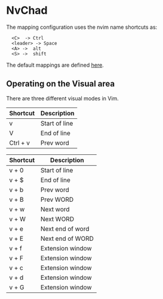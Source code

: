 # NvChad

The mapping configuration uses the nvim name shortcuts as:
```
  <C>  -> Ctrl 
  <leader> -> Space
  <A> ->  alt
  <S> ->  shift
```

The default mappings are defined [here](https://github.com/NvChad/NvChad/blob/v2.5/lua/nvchad/mappings.lua).

## Operating on the Visual area

There are three different visual modes in Vim.

| Shortcut | Description |
| --- | --- |
| v | Start of line |
| V | End of line |
| Ctrl + v | Prev word |


| Shortcut | Description |
| --- | --- |
| v + 0 | Start of line |
| v + $ | End of line |
| v + b | Prev word |
| v + B | Prev WORD |
| v + w | Next word |
| v + W | Next WORD |
| v + e | Next end of word |
| v + E | Next end of WORD |
| v + f | Extension window |
| v + F | Extension window |
| v + c | Extension window |
| v + d | Extension window |
| v + G | Extension window |


